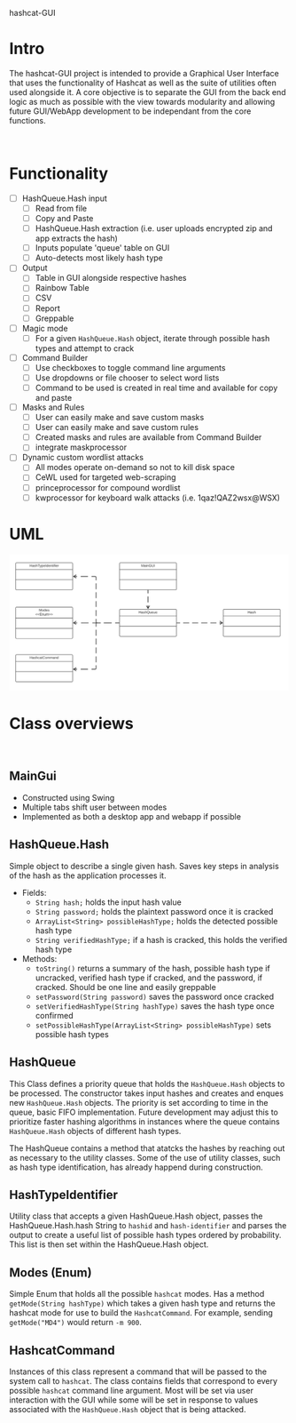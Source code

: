 hashcat-GUI

# Intro

The hashcat-GUI project is intended to provide a Graphical User Interface that uses the functionality of Hashcat as well as the suite of utilities often used alongside it.  A core objective is to separate the GUI from the back end logic as much as possible with the view towards modularity and allowing future GUI/WebApp development to be independant from the core functions. 
<p>&nbsp;</p>

# Functionality

- [ ] HashQueue.Hash input
	- [ ] Read from file
	- [ ] Copy and Paste 
	- [ ] HashQueue.Hash extraction (i.e. user uploads encrypted zip and app extracts the hash)
	- [ ] Inputs populate 'queue' table on GUI
	- [ ] Auto-detects most likely hash type
- [ ] Output
	- [ ] Table in GUI alongside respective hashes
	- [ ] Rainbow Table
	- [ ] CSV
	- [ ] Report
	- [ ] Greppable
- [ ] Magic mode
	- [ ] For a given `HashQueue.Hash` object, iterate through possible hash types and attempt to crack
- [ ] Command Builder
	- [ ] Use checkboxes to toggle command line arguments
	- [ ] Use dropdowns or file chooser to select word lists
	- [ ] Command to be used is created in real time and available for copy and paste
- [ ] Masks and Rules
	- [ ] User can easily make and save custom masks
	- [ ] User can easily make and save custom rules
	- [ ] Created masks and rules are available from Command Builder
	- [ ] integrate maskprocessor
- [ ] Dynamic custom wordlist attacks
	- [ ] All modes operate on-demand so not to kill disk space
	- [ ] CeWL used for targeted web-scraping
	- [ ] princeprocessor for compound wordlist
	- [ ] kwprocessor for keyboard walk attacks (i.e. 1qaz!QAZ2wsx@WSX)

# UML
![743310666ea88129b60915bcf100ff55.png](_resources/4adf6b4a4c4c4eeda02e33dc9867b3e8.png)
	
	
# Class overviews
<p>&nbsp;</p>

## MainGui
- Constructed using Swing
- Multiple tabs shift user between modes
- Implemented as both a desktop app and webapp if possible

## HashQueue.Hash

Simple object to describe a single given hash.  Saves key steps in analysis of the hash as the application processes it.  

- Fields:
	- `String hash;` holds the input hash value  
	- `String password;` holds the plaintext password once it is cracked
	- `ArrayList<String> possibleHashType;` holds the detected possible hash type
	- `String verifiedHashType;` if a hash is cracked, this holds the verified hash type 
- Methods:
	- `toString()` returns a summary of the hash, possible hash type if uncracked, verified hash type if cracked, and the password, if cracked.  Should be one line and easily greppable
	- `setPassword(String password)` saves the password once cracked
	- `setVerifiedHashType(String hashType)` saves the hash type once confirmed
	- `setPossibleHashType(ArrayList<String> possibleHashType)` sets possible hash types

## HashQueue

This Class defines a priority queue that holds the `HashQueue.Hash` objects to be processed.  The constructor takes input hashes and creates and enques new `HashQueue.Hash` objects.  The priority is set according to time in the queue, basic FIFO implementation.  Future development may adjust this to prioritize faster hashing algorithms in instances where the queue contains `HashQueue.Hash` objects of different hash types.

The HashQueue contains a method that atatcks the hashes by reaching out as necessary to the utility classes.  Some of the use of utility classes, such as hash type identification, has already happend during construction.

## HashTypeIdentifier

Utility class that accepts a given HashQueue.Hash object, passes the HashQueue.Hash.hash String to `hashid` and `hash-identifier` and parses the output to create a useful list of possible hash types ordered by probability.  This list is then set within the HashQueue.Hash object.

## Modes (Enum)

Simple Enum that holds all the possible `hashcat` modes.  Has a method `getMode(String hashType)` which takes a given hash type and returns the hashcat mode for use to build the `HashcatCommand`.  For example, sending `getMode("MD4")` would return `-m 900`.

## HashcatCommand

Instances of this class represent a command that will be passed to the system call to `hashcat`.  The class contains fields that correspond to every possible `hashcat` command line argument.  Most will be set via user interaction with the GUI while some will be set in response to values associated with the `HashQueue.Hash` object that is being attacked.





